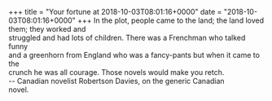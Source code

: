 +++
title = "Your fortune at 2018-10-03T08:01:16+0000"
date = "2018-10-03T08:01:16+0000"
+++
In the plot, people came to the land; the land loved them; they worked and  
struggled and had lots of children.  There was a Frenchman who talked funny  
and a greenhorn from England who was a fancy-pants but when it came to the  
crunch he was all courage.  Those novels would make you retch.  
		-- Canadian novelist Robertson Davies, on the generic Canadian  
		   novel.  

